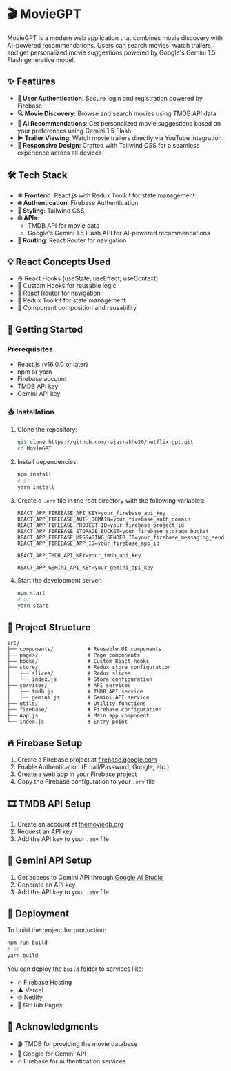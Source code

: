 # 🎬 MovieGPT

MovieGPT is a modern web application that combines movie discovery with AI-powered recommendations. Users can search movies, watch trailers, and get personalized movie suggestions powered by Google's Gemini 1.5 Flash generative model.


## ✨ Features

- **🔐 User Authentication**: Secure login and registration powered by Firebase
- **🔍 Movie Discovery**: Browse and search movies using TMDB API data
- **🤖 AI Recommendations**: Get personalized movie suggestions based on your preferences using Gemini 1.5 Flash
- **▶️ Trailer Viewing**: Watch movie trailers directly via YouTube integration
- **📱 Responsive Design**: Crafted with Tailwind CSS for a seamless experience across all devices

## 🛠️ Tech Stack

- **⚛️ Frontend**: React.js with Redux Toolkit for state management
- **🔥 Authentication**: Firebase Authentication
- **🎨 Styling**: Tailwind CSS
- **🌐 APIs**:
  - TMDB API for movie data
  - Google's Gemini 1.5 Flash API for AI-powered recommendations
- **🧭 Routing**: React Router for navigation

## 💡 React Concepts Used

- ⚙️ React Hooks (useState, useEffect, useContext)
- 🔄 Custom Hooks for reusable logic
- 🧭 React Router for navigation
- 🔄 Redux Toolkit for state management
- 🧩 Component composition and reusability

## 🚀 Getting Started

### Prerequisites

- React.js (v16.0.0 or later)
- npm or yarn
- Firebase account
- TMDB API key
- Gemini API key

### 📥 Installation

1. Clone the repository:
   ```bash
   git clone https://github.com/rajasrakhe20/netflix-gpt.git
   cd MovieGPT
   ```

2. Install dependencies:
   ```bash
   npm install
   # or
   yarn install
   ```

3. Create a `.env` file in the root directory with the following variables:
   ```
   REACT_APP_FIREBASE_API_KEY=your_firebase_api_key
   REACT_APP_FIREBASE_AUTH_DOMAIN=your_firebase_auth_domain
   REACT_APP_FIREBASE_PROJECT_ID=your_firebase_project_id
   REACT_APP_FIREBASE_STORAGE_BUCKET=your_firebase_storage_bucket
   REACT_APP_FIREBASE_MESSAGING_SENDER_ID=your_firebase_messaging_sender_id
   REACT_APP_FIREBASE_APP_ID=your_firebase_app_id
   
   REACT_APP_TMDB_API_KEY=your_tmdb_api_key
   
   REACT_APP_GEMINI_API_KEY=your_gemini_api_key
   ```

4. Start the development server:
   ```bash
   npm start
   # or
   yarn start
   ```

## 📁 Project Structure

```
src/
├── components/           # Reusable UI components
├── pages/                # Page components
├── hooks/                # Custom React hooks
├── store/                # Redux store configuration
│   ├── slices/           # Redux slices
│   └── index.js          # Store configuration
├── services/             # API services
│   ├── tmdb.js           # TMDB API service
│   └── gemini.js         # Gemini API service
├── utils/                # Utility functions
├── firebase/             # Firebase configuration
├── App.js                # Main app component
└── index.js              # Entry point
```

## 🔥 Firebase Setup

1. Create a Firebase project at [firebase.google.com](https://firebase.google.com)
2. Enable Authentication (Email/Password, Google, etc.)
3. Create a web app in your Firebase project
4. Copy the Firebase configuration to your `.env` file

## 🎞️ TMDB API Setup

1. Create an account at [themoviedb.org](https://www.themoviedb.org)
2. Request an API key
3. Add the API key to your `.env` file

## 🤖 Gemini API Setup

1. Get access to Gemini API through [Google AI Studio](https://ai.google.dev)
2. Generate an API key
3. Add the API key to your `.env` file

## 🚀 Deployment

To build the project for production:

```bash
npm run build
# or
yarn build
```

You can deploy the `build` folder to services like:
- 🔥 Firebase Hosting
- ▲ Vercel
- 🌐 Netlify
- 🐙 GitHub Pages


<!-- ## 📄 License

This project is licensed under the MIT License - see the LICENSE file for details. -->

## 🙏 Acknowledgments

- 🎬 TMDB for providing the movie database
- 🤖 Google for Gemini API
- 🔥 Firebase for authentication services

